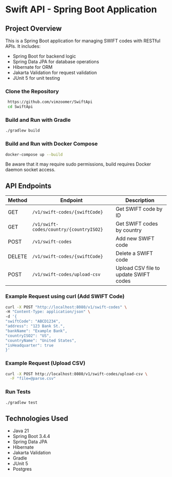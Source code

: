 # Swift API - Spring Boot Application

## Project Overview
This is a Spring Boot application for managing SWIFT codes with RESTful APIs. It includes:
- Spring Boot for backend logic
- Spring Data JPA for database operations
- Hibernate for ORM
- Jakarta Validation for request validation
- JUnit 5 for unit testing

### Clone the Repository
```sh
 https://github.com/vimzoomer/SwiftApi
 cd SwiftApi
```

### Build and Run with Gradle
```sh
./gradlew build
```

### Build and Run with Docker Compose
```sh
docker-compose up --build
```

Be aware that it may require sudo permissions, build requires Docker daemon socket access. 

## API Endpoints
| Method | Endpoint | Description |
|--------|---------|-------------|
| GET | `/v1/swift-codes/{swiftCode}` | Get SWIFT code by ID |
| GET | `/v1/swift-codes/country/{countryISO2}` | Get SWIFT codes by country |
| POST | `/v1/swift-codes` | Add new SWIFT code |
| DELETE | `/v1/swift-codes/{swiftCode}` | Delete a SWIFT code |
| POST | `/v1/swift-codes/upload-csv` | Upload CSV file to update SWIFT codes |

### Example Request using curl (Add SWIFT Code)
```sh
curl -X POST "http://localhost:8080/v1/swift-codes" \
-H "Content-Type: application/json" \
-d '{
"swiftCode": "ABCD1234",
"address": "123 Bank St.",
"bankName": "Example Bank",
"countryISO2": "US",
"countryName": "United States",
"isHeadquarter": true
}'

```

### Example Request (Upload CSV)
```sh
curl -X POST http://localhost:8080/v1/swift-codes/upload-csv \
  -F "file=@parse.csv"
```

### Run Tests
```sh
./gradlew test
```

## Technologies Used
- Java 21
- Spring Boot 3.4.4
- Spring Data JPA
- Hibernate
- Jakarta Validation
- Gradle
- JUnit 5
- Postgres


